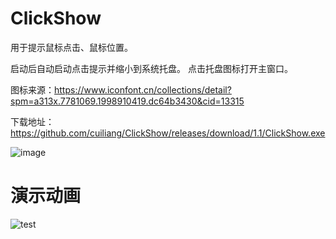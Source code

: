 # ClickShow
用于提示鼠标点击、鼠标位置。

启动后自动启动点击提示并缩小到系统托盘。
点击托盘图标打开主窗口。



图标来源：https://www.iconfont.cn/collections/detail?spm=a313x.7781069.1998910419.dc64b3430&cid=13315

下载地址：https://github.com/cuiliang/ClickShow/releases/download/1.1/ClickShow.exe

![image](https://user-images.githubusercontent.com/1972649/122925354-5554a600-d399-11eb-883c-60220fbd8da3.png)


# 演示动画

![test](https://user-images.githubusercontent.com/1972649/122925974-f17ead00-d399-11eb-9c57-9b2f14dd5973.gif)

